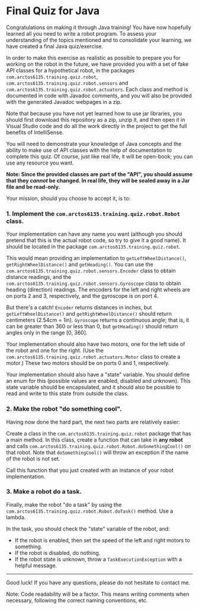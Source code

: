 # Final Quiz for Java

Congratulations on making it through Java training!
You have now hopefully learned all you need to write a robot program. 
To assess your understanding of the topics mentioned and to consolidate your learning, we have created a final Java quiz/exercise.

In order to make this exercise as realistic as possible to prepare you for working on the robot in the future, we have provided you with a set of fake API classes for a hypothetical robot, in the packages `com.arctos6135.training.quiz.robot`, `com.arctos6135.training.quiz.robot.sensors` and `com.arctos6135.training.quiz.robot.actuators`.
Each class and method is documented in code with Javadoc comments, and you will also be provided with the generated Javadoc webpages in a zip.

Note that because you have not yet learned how to use jar libraries, you should first download this repository as a zip, unzip it, and then open it in Visual Studio code and do all the work directly in the project to get the full benefits of IntelliSense.

You will need to demonstrate your knowledge of Java concepts and the ability to make use of API classes with the help of documentation to complete this quiz.
Of course, just like real life, it will be open-book; you can use any resource you want. 

**Note: Since the provided classes are part of the "API", you should assume that they *cannot* be changed. In real life, they will be sealed away in a Jar file and be read-only.**

Your mission, should you choose to accept it, is to:
### 1. Implement the `com.arctos6135.training.quiz.robot.Robot` class.

Your implementation can have any name you want (although you should pretend that this is the actual robot code, so try to give it a good name).
It should be located in the package `com.arctos6135.training.quiz.robot`.

This would mean providing an implementation to `getLeftWheelDistance()`, `getRightWheelDistance()` and `getHeading()`.
You can use the `com.arctos6135.training.quiz.robot.sensors.Encoder` class to obtain distance readings, and the `com.arctos6135.training.quiz.robot.sensors.Gyroscope` class to obtain heading (direction) readings.
The encoders for the left and right wheels are on ports 2 and 3, respectively, and the gyroscope is on port 4.

But there's a catch!
`Encoder` returns distances in inches, but `getLeftWheelDistance()` and `getRightWheelDistance()` should return centimeters (2.54cm = 1in).
`Gyroscope` returns a continuous angle; that is, it can be greater than 360 or less than 0, but `getHeading()` should return angles only in the range [0, 360].

Your implementation should also have two motors, one for the left side of the robot and one for the right. 
(Use the `com.arctos6135.training.quiz.robot.actuators.Motor` class to create a motor.)
These two motors should be on ports 0 and 1, respectively. 

Your implementation should also have a "state" variable.
You should define an enum for this (possible values are enabled, disabled and unknown).
This state variable should be encapsulated, and it should also be possible to read and write to this state from outside the class.

### 2. Make the robot "do something cool".

Having now done the hard part, the next two parts are relatively easier:

Create a class in the `com.arctos6135.training.quiz.robot` package that has a main method.
In this class, create a function that can take in **any robot** and calls `com.arctos6135.training.quiz.robot.Robot.doSomethingCool()` on that robot.
Note that `doSomethingCool()` will throw an exception if the name of the robot is not set.

Call this function that you just created with an instance of your robot implementation.

### 3. Make a robot do a task.

Finally, make the robot "do a task" by using the `com.arctos6135.training.quiz.robot.Robot.doTask()` method.
Use a lambda.

In the task, you should check the "state" variable of the robot, and:
* If the robot is enabled, then set the speed of the left and right motors to something.
* If the robot is disabled, do nothing.
* If the robot state is unknown, throw a `TaskExecutionException` with a helpful message.

---

Good luck!
If you have any questions, please do not hesitate to contact me.

Note: Code readability will be a factor.
This means writing comments when necessary, following the correct naming conventions, etc.
